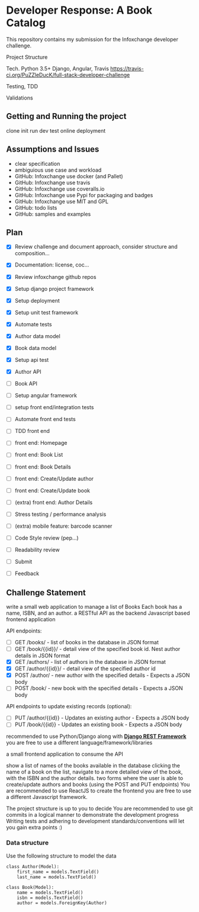 

# Developer Response: A Book Catalog

This repository contains my submission for the Infoxchange developer challenge.

Project Structure


Tech. Python 3.5+ Django, Angular, Travis
https://travis-ci.org/PuZZleDucK/full-stack-developer-challenge

Testing, TDD

Validations


## Getting and Running the project

clone
init
run dev
test
online deployment


## Assumptions and Issues
- clear specification
- ambiguious use case and workload
- GitHub: Infoxchange use docker (and Pallet)
- GitHub: Infoxchange use travis
- GitHub: Infoxchange use coveralls.io
- GitHub: Infoxchange use Pypi for packaging and badges
- GitHub: Infoxchange use MIT and GPL
- GitHub: todo lists
- GitHub: samples and examples



## Plan

- [x] Review challenge and document approach, consider structure and composition...
- [x] Documentation: license, coc...
- [x] Review infoxchange github repos
- [x] Setup django project framework
- [x] Setup deployment
- [x] Setup unit test framework
- [x] Automate tests
- [x] Author data model
- [x] Book data model
- [x] Setup api test
- [x] Author API
- [ ] Book API
- [ ] Setup angular framework
- [ ] setup front end/integration tests
- [ ] Automate front end tests
- [ ] TDD front end
- [ ] front end: Homepage
- [ ] front end: Book List
- [ ] front end: Book Details
- [ ] front end: Create/Update author
- [ ] front end: Create/Update book
- [ ] (extra) front end: Author Details
- [ ] Stress testing / performance analysis
- [ ] (extra) mobile feature: barcode scanner
- [ ] Code Style review (pep...)
- [ ] Readability review
- [ ] Submit
- [ ] Feedback



## Challenge Statement

write a small web application to manage a list of Books
Each book has a name, ISBN, and an author.
a RESTful API as the backend
Javascript based frontend application

API endpoints:
- [ ] GET /books/ - list of books in the database in JSON format
- [ ] GET /book/{{id}}/ - detail view of the specified book id. Nest author details in JSON format
- [x] GET /authors/ - list of authors in the database in JSON format
- [x] GET /author/{{id}}/ - detail view of the specified author id
- [x] POST /author/ - new author with the specified details - Expects a JSON body
- [ ] POST /book/ - new book with the specified details - Expects a JSON body

API endpoints to update existing records (optional):
- [ ] PUT /author/{{id}} - Updates an existing author - Expects a JSON body
- [ ] PUT /book/{{id}} - Updates an existing book - Expects a JSON body

recommended to use Python/Django along with [**Django REST Framework**](http://www.django-rest-framework.org/)
you are free to use a different language/framework/libraries

a small frontend application to consume the API

show a list of names of the books available in the database
clicking the name of a book on the list, navigate to a more detailed view of the book, with the ISBN and the author details.
two forms where the user is able to create/update authors and books (using the POST and PUT endpoints)
You are recommended to use ReactJS to create the frontend
you are free to use a different Javascript framework.


The project structure is up to you to decide
You are recommended to use git commits in a logical manner to demonstrate the development progress
Writing tests and adhering to development standards/conventions will let you gain extra points :)


### Data structure

Use the following structure to model the data

```
class Author(Model):
    first_name = models.TextField()
    last_name = models.TextField()
```

```
class Book(Model):
    name = models.TextField()
    isbn = models.TextField()
    author = models.ForeignKey(Author)
```
